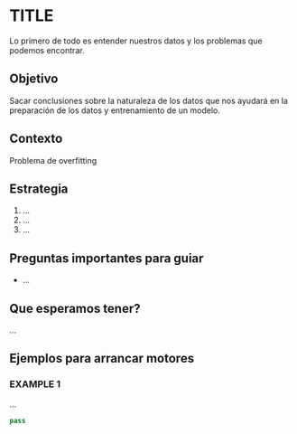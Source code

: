 # TITLE
Lo primero de todo es entender nuestros datos y los problemas que podemos encontrar.

## Objetivo
Sacar conclusiones sobre la naturaleza de los datos que nos ayudará en la preparación de los datos y entrenamiento de un modelo.

## Contexto
Problema de overfitting

## Estrategia

1. ...
2. ...
3. ...

## Preguntas importantes para guiar

* ...

## Que esperamos tener?
...

## Ejemplos para arrancar motores

### EXAMPLE 1
...

```python
pass
```